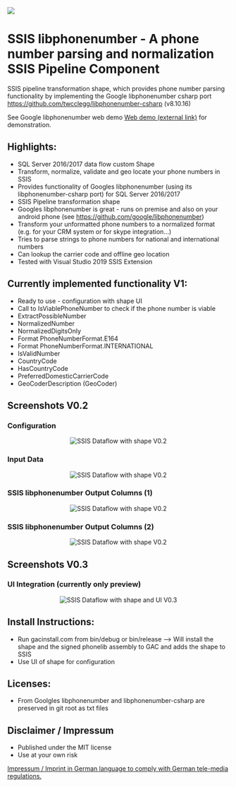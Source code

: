 <img src ="https://dev.azure.com/ich0166/SSIS%20libphonenumber/_apis/build/status/ChrisMayor.SSISlibphonenumber?branchName=master"></img>

# SSIS libphonenumber - A phone number parsing and normalization SSIS Pipeline Component
SSIS pipeline transformation shape, which provides phone number parsing functionality by implementing the Google libphonenumber csharp port https://github.com/twcclegg/libphonenumber-csharp (v8.10.16)

See Google libphonenumber web demo <a href="https://libphonenumber.appspot.com/">Web demo (external link)</a> for demonstration.

## Highlights:
* SQL Server 2016/2017 data flow custom Shape
* Transform, normalize, validate and geo locate your phone numbers in SSIS
* Provides functionality of Googles libphonenumber (using its libphonenumber-csharp port) for SQL Server 2016/2017
* SSIS Pipeline transformation shape
* Googles libphonenumber is great - runs on premise and also on your android phone (see https://github.com/google/libphonenumber)
* Transform your unformatted phone numbers to a normalized format (e.g. for your CRM system or for skype integration...)
* Tries to parse strings to phone numbers for national and international numbers
* Can lookup the carrier code and offline geo location
* Tested with Visual Studio 2019 SSIS Extension

## Currently implemented functionality V1:
* Ready to use - configuration with shape UI
* Call to IsViablePhoneNumber to check if the phone number is viable
* ExtractPossibleNumber
* NormalizedNumber
* NormalizedDigitsOnly
* Format PhoneNumberFormat.E164
* Format PhoneNumberFormat.INTERNATIONAL
* IsValidNumber
* CountryCode
* HasCountryCode
* PreferredDomesticCarrierCode
* GeoCoderDescription (GeoCoder)

## Screenshots V0.2

### Configuration
<p align="center">
  <img src="../master/Screenshots/1_Capture_V0.2-0.JPG" title="SSIS Dataflow with shape V0.2">
</p>

### Input Data
<p align="center">
  <img src="../master/Screenshots/1_Capture_V0.2-1.JPG" title="SSIS Dataflow with shape V0.2">
</p>

### SSIS libphonenumber Output Columns (1)
<p align="center">
  <img src="../master/Screenshots/1_Capture_V0.2-2.JPG" title="SSIS Dataflow with shape V0.2">
</p>

### SSIS libphonenumber Output Columns (2)
<p align="center">
  <img src="../master/Screenshots/1_Capture_V0.2-3.JPG" title="SSIS Dataflow with shape V0.2">
</p>

## Screenshots V0.3

### UI Integration (currently only preview)
<p align="center">
  <img src="../master/Screenshots/1_Capture_V0.3_1.JPG" title="SSIS Dataflow with shape and UI V0.3">
</p>

## Install Instructions:
* Run gacinstall.com from bin/debug or bin/release --> Will install the shape and the signed phonelib assembly to GAC and adds the shape to SSIS
* Use UI of shape for configuration

## Licenses:
* From Goolgles libphonenumber and libphonenumber-csharp are preserved in git root as txt files

## Disclaimer / Impressum

* Published under the MIT license
* Use at your own risk

<a href="https://github.com/ChrisMayor/Impressum">Impressum / Imprint in German language to comply with German tele-media regulations.</a>
